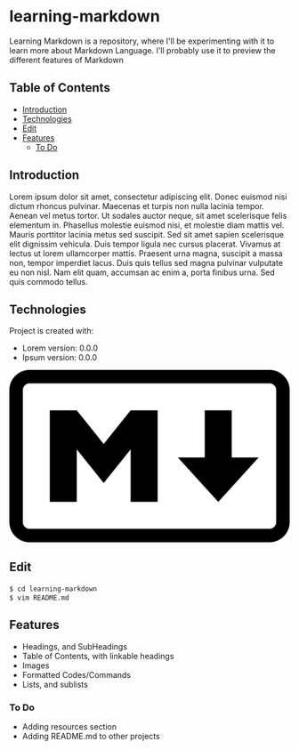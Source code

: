 # learning-markdown
Learning Markdown is a repository, where I'll be experimenting with it to learn 
more about Markdown Language. I'll probably use it to preview the different features of 
Markdown

## Table of Contents
* [Introduction](#introduction)
* [Technologies](#technologies)
* [Edit](#edit)
* [Features](#features)
	* [To Do](#features-to-do)

<a name="introduction"></a>
## Introduction
Lorem ipsum dolor sit amet, consectetur adipiscing elit. Donec euismod nisi dictum rhoncus pulvinar. Maecenas et turpis non nulla lacinia tempor. Aenean vel metus tortor. Ut sodales auctor neque, sit amet scelerisque felis elementum in. Phasellus molestie euismod nisi, et molestie diam mattis vel. Mauris porttitor lacinia metus sed suscipit. Sed sit amet sapien scelerisque elit dignissim vehicula. Duis tempor ligula nec cursus placerat. Vivamus at lectus ut lorem ullamcorper mattis. Praesent urna magna, suscipit a massa non, tempor imperdiet lacus. Duis quis tellus sed magna pulvinar vulputate eu non nisl. Nam elit quam, accumsan ac enim a, porta finibus urna. Sed quis commodo tellus. 

<a name="technologies"></a>
## Technologies
Project is created with:
* Lorem version: 0.0.0
* Ipsum version: 0.0.0

![Markdown Language Logo](images/markdown-logo.png)

<a name="edit"></a>
## Edit
```
$ cd learning-markdown
$ vim README.md
```

<a name="features"></a>
## Features
* Headings, and SubHeadings
* Table of Contents, with linkable headings
* Images
* Formatted Codes/Commands
* Lists, and sublists

<a name="features-to-do"></a>
### To Do
* Adding resources section
* Adding README.md to other projects
